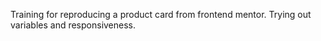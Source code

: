 Training for reproducing a product card from frontend mentor. 
Trying out variables and responsiveness.
